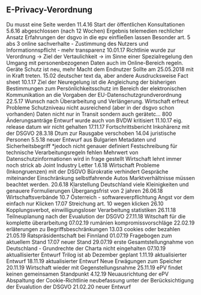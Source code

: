 ## E-Privacy-Verordnung

Du musst eine Seite werden
11.4.16 Start der öffentlichen Konsultationen
5.6.16 abgeschlossen (nach 12 Wochen)
Ergebnis
telemedien rechlicher Ansatz
Erfahrungen der dsgvo in die epv einfließen lassen
Besonder art. 5 abs 3 online sachverhalte - Zustimmung des Nutzers und Informationnspflicht - mehr transparenz
10.01.17 Richtlinie wurde zur Verordnung -> Ziel der Vertaulichkeit -> im Sinne einer Spezialregelung den Umgang mit personenbezogenen Daten auch im Online-Bereich regeln. Geräte Schutz ist neu, mehr Macht dem Endnutzer
Sollte am 25.05.2018 mit in Kraft treten.
15.02 deutscher text da, aber andere Ausdrucksweise
Fact sheet 10.1.17   Ziel der Neuregelung ist die Angleichung der bisherigen Bestimmungen zum Persönlichkeitsschutz im Bereich der elektronischen Kommunikation an die Vorgaben der EU-Datenschutzgrundverordnung
22.5.17 Wunsch nach Überarbeitung und Verlängerung. Wirtschaft erfreut
Probleme
Schutzniveau nicht ausreichend (aber in der dsgvo schon vorhanden)
Daten nicht nur in Transit sondern auch gerätetc...
800 Änderungsanträge
Entwurf wurde auch von BVDW kritisiert 11.10.17
eig. release datum wir nicht gehalten
17.11.17 Fortschrittsbericht Inkohärenz mit der DSGVO
28.3.18 Dtum zur Rausgabe verschoben
14.04 juristische Personen
5.5.18 neuer Entwurf aus Bulgarien
Metadaten und Sicherheitsbegriff *jedoch nicht genauer definiert
Festschreibung für technische Verarbeitungsregeln fehlen
Mehrwert von Datenschutzinformationen wird in frage gestellt
Wirtschaft lehnt immer noch strick ab
Joint Industry Letter
1.6.18 Wirtschaft
Probleme (Inkongruenzen) mit der DSGVO
Bürokratie verhindert  Gespräche miteinander
Einschränkung selbstfahrende Autos
Marktverhältnisse müssen beachtet werden.
20.6.18 Klarstellung Deutschland
viele Kleinigkeiten und genauere Formulierungen
Übergangsfrist von 2 jahren
26.06.18 Wirtschaftsverbände
10.7 Österreich - softwareverpflichtung
Angst vor dem einfach nur Klicken
17.07
Streichung art. 10 wegen klicken
26.10 Kopplungsverbot, einwilligungsloser Verarbeitung
statistiken
26.11.18 Teilneuplanung nach der Evualution der DSGVO
27.11.18 Witschaft für die komplette überarbeitung
07.02.19 rumänien kompromissvorschläge
22.02.19 erläterungen zu Begriffsbeschränkungen
13.03 cookies oder bezahlen
21.05.19 Ratspräsidentschaft bei  Finnland
01.07.19 Fragebogen zum aktuellem Stand
17.07 neuer Stand
29.07.19 erste Gesamtstellungnahme von Deutschland - Grundrechte der Charta nicht eingehalten
07.10.19 aktuallisierter Entwurf Trilog ist ab Dezember geplant
1.11.19 aktualisierter Entwurf
18.11.19 aktualisierter Entwurf
Neue Erwägungen zum Speicher
20.11.19 Wirtschaft wieder mit Gegenstellungsnahme
25.11.19 ePV findet keinen gemeinsamen Standpunkt
4.12.19 Neuausrichtung der ePV
Abspaltung der Cookie-Richtlinie
neubefassung unter der Berücksichtigung der Evualution der DSGVO
21.02.20 neuer Entwurf
